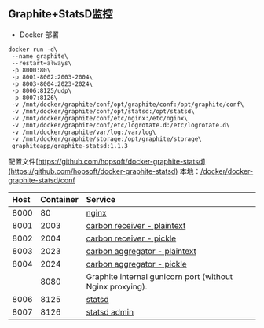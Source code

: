 ## Graphite+StatsD监控

* Docker 部署

```
docker run -d\
 --name graphite\
 --restart=always\
 -p 8000:80\
 -p 8001-8002:2003-2004\
 -p 8003-8004:2023-2024\
 -p 8006:8125/udp\
 -p 8007:8126\
 -v /mnt/docker/graphite/conf/opt/graphite/conf:/opt/graphite/conf\
 -v /mnt/docker/graphite/conf/opt/statsd:/opt/statsd\
 -v /mnt/docker/graphite/conf/etc/nginx:/etc/nginx\
 -v /mnt/docker/graphite/conf/etc/logrotate.d:/etc/logrotate.d\
 -v /mnt/docker/graphite/var/log:/var/log\
 -v /mnt/docker/graphite/storage:/opt/graphite/storage\
 graphiteapp/graphite-statsd:1.1.3
```

配置文件[https://github.com/hopsoft/docker-graphite-statsd](https://github.com/hopsoft/docker-graphite-statsd) 本地：[/docker/docker-graphite-statsd/conf](/docker/docker-graphite-statsd/conf)

| Host | Container | Service |
| :--- | :--- | :--- |
| 8000 | 80 | [nginx](https://www.nginx.com/resources/admin-guide/) |
| 8001 | 2003 | [carbon receiver - plaintext](http://graphite.readthedocs.io/en/latest/feeding-carbon.html#the-plaintext-protocol) |
| 8002 | 2004 | [carbon receiver - pickle](http://graphite.readthedocs.io/en/latest/feeding-carbon.html#the-pickle-protocol) |
| 8003 | 2023 | [carbon aggregator - plaintext](http://graphite.readthedocs.io/en/latest/carbon-daemons.html#carbon-aggregator-py) |
| 8004 | 2024 | [carbon aggregator - pickle](http://graphite.readthedocs.io/en/latest/carbon-daemons.html#carbon-aggregator-py) |
|  | 8080 | Graphite internal gunicorn port \(without Nginx proxying\). |
| 8006 | 8125 | [statsd](https://github.com/etsy/statsd/blob/master/docs/server.md) |
| 8007 | 8126 | [statsd admin](https://github.com/etsy/statsd/blob/v0.7.2/docs/admin_interface.md) |




